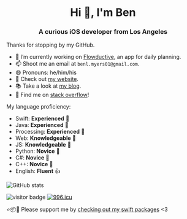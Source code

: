 <h1 align="center">Hi 👋, I'm Ben</h1>
<h3 align="center">A curious iOS developer from Los Angeles</h3>

Thanks for stopping by my GitHub.

- 🔭 I’m currently working on [Flowductive](https://www.flowductive.com), an app for daily planning.
- 📫 Shoot me an email at `benl.myers01@gmail.com`.
- 😄 Pronouns: he/him/his
- 🔗 Check out [my website](https://benlmyers.com).
- 📚 Take a look at [my blog](https://www.benlmyers.com/blog/).
- 🔎 Find me on [stack overflow](https://stackoverflow.com/users/12101201/ben-myers)!

My language proficiency:

- Swift: **Experienced** 💪
- Java: **Experienced** 💪
- Processing: **Experienced** 💪
- Web: **Knowledgeable** 🤔
- JS: **Knowledgeable** 🤔
- Python: **Novice** 👶
- C#: **Novice** 👶
- C++: **Novice** 👶
- English: **Fluent** 👍

![GitHub stats](https://github-readme-stats.vercel.app/api?username=benlmyers&count_private=true&show_icons=true&theme=dark)

<p align="left">
  <img src="https://visitor-badge.glitch.me/badge?page_id=benlmyers.benlmyers" alt="visitor badge"/>
  <a href="https://996.icu"><img src="https://img.shields.io/badge/support-996.icu-red.svg" alt="996.icu" /></a>
</p>

⭐️📦🙏 Please support me by [checking out my swift packages](https://swiftpackageindex.com/search?query=Flowductive) <3
